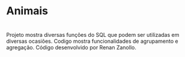 # Animais
<h1></h1>
Projeto mostra diversas funções do SQL que podem ser utilizadas em diversas ocasiões.
Codigo mostra funcionalidades de agrupamento e agregação.
Código desenvolvido por Renan Zanollo.
